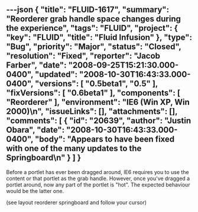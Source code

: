 ---json
{
  "title": "FLUID-1617",
  "summary": "Reorderer grab handle space changes during the experience",
  "tags": "FLUID",
  "project": {
    "key": "FLUID",
    "title": "Fluid Infusion"
  },
  "type": "Bug",
  "priority": "Major",
  "status": "Closed",
  "resolution": "Fixed",
  "reporter": "Jacob Farber",
  "date": "2008-09-25T15:21:30.000-0400",
  "updated": "2008-10-30T16:43:33.000-0400",
  "versions": [
    "0.5beta1",
    "0.5"
  ],
  "fixVersions": [
    "0.6beta1"
  ],
  "components": [
    "Reorderer"
  ],
  "environment": "IE6 (Win XP, Win 2000)\n",
  "issueLinks": [],
  "attachments": [],
  "comments": [
    {
      "id": "20639",
      "author": "Justin Obara",
      "date": "2008-10-30T16:43:33.000-0400",
      "body": "Appears to have been fixed with one of the many updates to the Springboard\n"
    }
  ]
}
---
Before a portlet has ever been dragged around, IE6 requires you to use the content or that portlet as the grab handle. However, once you've dragged a portlet around, now any part of the portlet is "hot". The expected behaviour would be the latter one.

(see layout reorderer springboard and follow your cursor)

        